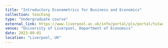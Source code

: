 ```yaml
---
title: "Introductory Econometrics for Business and Economics"
collection: teaching
type: "Undergraduate course"
external_link: https://www.liverpool.ac.uk/info/portal/pls/portal/tulwwwmerge.mergepage?p_template=m_bl&p_tulipproc=moddets&p_params=%3Fp_module_id%3D199608
venue: "University of Liverpool, Department of Economics"
date: 2023-09-01
location: "Liverpool, UK"
---
```


